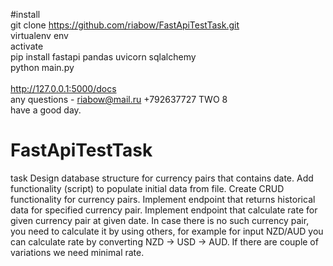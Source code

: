 #install<br>
git clone https://github.com/riabow/FastApiTestTask.git<br>
virtualenv env <br>
activate <br>
pip install fastapi pandas uvicorn sqlalchemy <br>
python main.py <br>
<br>
http://127.0.0.1:5000/docs <br>
any questions - riabow@mail.ru +792637727 TWO 8 <br>
have a good day.<br>



# FastApiTestTask
task Design database structure for currency pairs that contains date. Add functionality (script) to populate initial data from file. Create CRUD functionality for currency pairs. Implement endpoint that returns historical data for specified currency pair. Implement endpoint that calculate rate for given currency pair at given date. In case there is no such currency pair, you need to calculate it by using others, for example for input NZD/AUD you can calculate rate by converting NZD -> USD -> AUD. If there are couple of variations we need minimal rate.

